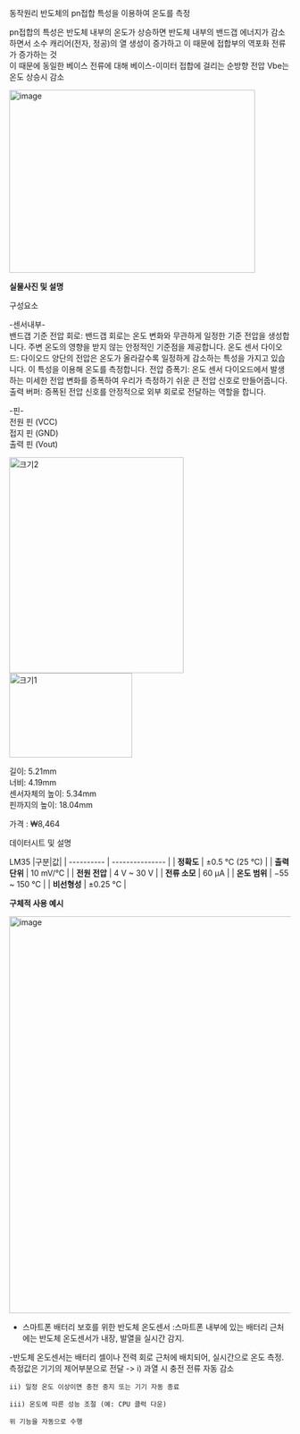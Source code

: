


동작원리
반도체의 pn접합 특성을 이용하여 온도를 측정  

pn접합의 특성은 반도체 내부의 온도가 상승하면 반도체 내부의 밴드갭 에너지가 감소하면서 소수 캐리어(전자, 정공)의 열 생성이 증가하고 이 때문에 접합부의 역포화 전류가 증가하는 것  
이 때문에 동일한 베이스 전류에 대해 베이스-이미터 접합에 걸리는 순방향 전압 Vbe는 온도 상승시 감소


<img width="440" height="327" alt="image" src="https://github.com/user-attachments/assets/907e5f2e-307c-4bb5-a5bc-6352655fca93" />

**실물사진 및 설명**

구성요소

-센서내부-  
밴드갭 기준 전압 회로: 밴드갭 회로는 온도 변화와 무관하게 일정한 기준 전압을 생성합니다. 주변 온도의 영향을 받지 않는 안정적인 기준점을 제공합니다.
온도 센서 다이오드: 다이오드 양단의 전압은 온도가 올라갈수록 일정하게 감소하는 특성을 가지고 있습니다. 이 특성을 이용해 온도를 측정합니다.
전압 증폭기: 온도 센서 다이오드에서 발생하는 미세한 전압 변화를 증폭하여 우리가 측정하기 쉬운 큰 전압 신호로 만들어줍니다.
출력 버퍼: 증폭된 전압 신호를 안정적으로 외부 회로로 전달하는 역할을 합니다.

-핀-  
전원 핀 (VCC)  
접지 핀 (GND)  
출력 핀 (Vout)  

<img width="312" height="386" alt="크기2" src="https://github.com/user-attachments/assets/6b96add1-20e9-4c5a-80ea-706c22dcaa8c" />
<img width="220" height="151" alt="크기1" src="https://github.com/user-attachments/assets/bae70cab-9eed-4cbb-b5c8-b74a40261944" />


길이: 5.21mm  
너비: 4.19mm  
센서자체의 높이: 5.34mm  
핀까지의 높이: 18.04mm  

가격 : ₩8,464

데이터시트 및 설명

LM35
|구분|값|
| ---------- | --------------- |
| **정확도**    | ±0.5 °C (25 °C) |
| **출력 단위** | 10 mV/°C        |
| **전원 전압**  | 4 V ~ 30 V      |
| **전류 소모**  | 60 µA           |
| **온도 범위**  | −55 ~ 150 °C    |
| **비선형성**   | ±0.25 °C        |







**구체적 사용 예시**



<img width="526" height="710" alt="image" src="https://github.com/user-attachments/assets/06a1c0a8-0ffb-48b3-9bd0-d4800ef21c29" />


- 스마트폰 배터리 보호를 위한 반도체 온도센서
  :스마트폰 내부에 있는 배터리 근처에는 반도체 온도센서가 내장, 발열을 실시간 감지.


-반도체 온도센서는 배터리 셀이나 전력 회로 근처에 배치되어, 실시간으로 온도 측정.
 측정값은 기기의 제어부분으로 전달 
  -> i) 과열 시 충전 전류 자동 감소

    ii) 일정 온도 이상이면 충전 중지 또는 기기 자동 종료

    iii) 온도에 따른 성능 조절 (예: CPU 클럭 다운) 

    위 기능을 자동으로 수행

